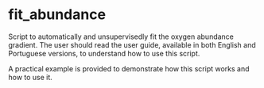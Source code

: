 # fit_abundance

Script to automatically and unsupervisedly fit the oxygen abundance gradient. The user should read the user guide, available in both English and Portuguese versions, to understand how to use this script.

A practical example is provided to demonstrate how this script works and how to use it.
